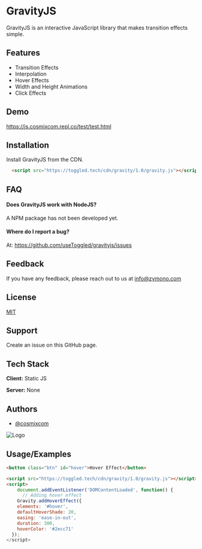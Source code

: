 
# GravityJS

GravityJS is an interactive JavaScript library that makes transition effects simple.


## Features

- Transition Effects
- Interpolation
- Hover Effects
- Width and Height Animations
- Click Effects


## Demo

https://js.cosmixcom.repl.co/test/test.html

## Installation

Install GravityJS from the CDN.

```html
  <script src="https://toggled.tech/cdn/gravity/1.0/gravity.js"></script>
```
    
## FAQ

#### Does GravityJS work with NodeJS?

A NPM package has not been developed yet.

#### Where do I report a bug?

At: https://github.com/useToggled/gravityjs/issues


## Feedback

If you have any feedback, please reach out to us at info@zymono.com


## License

[MIT](https://choosealicense.com/licenses/mit/)


## Support

Create an issue on this GitHub page.


## Tech Stack

**Client:** Static JS

**Server:** None


## Authors

- [@cosmixcom](https://www.github.com/cosmixcom)


![Logo](https://i.imgur.com/sI3NhpM.png)


## Usage/Examples

```html
<button class="btn" id="hover">Hover Effect</button>

<script src="https://toggled.tech/cdn/gravity/1.0/gravity.js"></script>
<script>
    document.addEventListener('DOMContentLoaded', function() {
      // Adding hover effect
    Gravity.addHoverEffect({
    elements: '#hover',
    defaultHoverShade: 20,
    easing: 'ease-in-out',
    duration: 300,
    hoverColor: '#2ecc71'
  });
</script>
```

